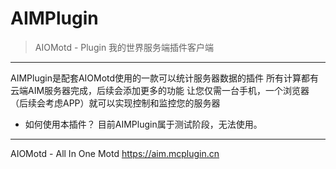 # AIMPlugin
>AIOMotd - Plugin 我的世界服务端插件客户端

---

AIMPlugin是配套AIOMotd使用的一款可以统计服务器数据的插件
所有计算都有云端AIM服务器完成，后续会添加更多的功能
让您仅需一台手机，一个浏览器（后续会考虑APP）就可以实现控制和监控您的服务器
+ 如何使用本插件？
 目前AIMPlugin属于测试阶段，无法使用。
 
 ---
AIOMotd - All In One Motd
<https://aim.mcplugin.cn>
